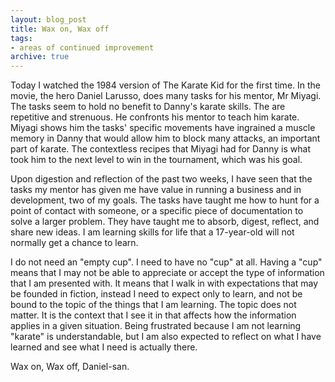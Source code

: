 ```yaml
---
layout: blog_post
title: Wax on, Wax off
tags:
- areas of continued improvement
archive: true
---
```


Today I watched the 1984 version of The Karate Kid for the first time. In the
movie, the hero Daniel Larusso, does many tasks for his mentor, Mr Miyagi. The
tasks seem to hold no benefit to Danny's karate skills. The are repetitive and
strenuous. He confronts his mentor to teach him karate. Miyagi shows him the
tasks' specific movements have ingrained a muscle memory in Danny that would
allow him to block many attacks, an important part of karate. The contextless
recipes that Miyagi had for Danny is what took him to the next level to win in
the tournament, which was his goal.

Upon digestion and reflection of the past two weeks, I have seen that the tasks
my mentor has given me have value in running a business and in development, two
of my goals. The tasks have taught me how to hunt for a point of contact with
someone, or a specific piece of documentation to solve a larger problem. They
have taught me to absorb, digest, reflect, and share new ideas. I am learning
skills for life that a 17-year-old will not normally get a chance to learn.

I do not need an "empty cup". I need to have no "cup" at all. Having a "cup"
means that I may not be able to appreciate or accept the type of information
that I am presented with. It means that I walk in with expectations that may be
founded in fiction, instead I need to expect only to learn, and not be bound to
the topic of the things that I am learning. The topic does not matter. It is
the context that I see it in that affects how the information applies in a
given situation. Being frustrated because I am not learning "karate" is
understandable, but I am also expected to reflect on what I have learned and
see what I need is actually there.

Wax on, Wax off, Daniel-san.
